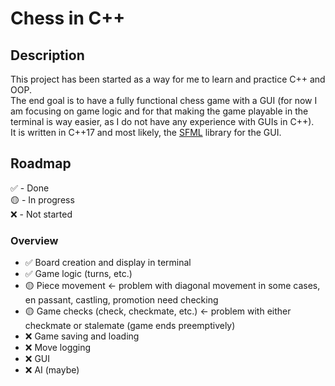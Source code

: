 # Chess in C++

## Description  
This project has been started as a way for me to learn and practice C++ and OOP. \
The end goal is to have a fully functional chess game with a GUI (for now I am focusing on game logic
and for that making the game playable in the terminal is way easier, as I do not have
any experience with GUIs in C++). \
It is written in C++17 and most likely, the [SFML](https://www.sfml-dev.org/) library for the GUI.

## Roadmap

✅ - Done \
🟡 - In progress \
❌ - Not started

### Overview
- ✅ Board creation and display in terminal
- ✅ Game logic (turns, etc.)
- 🟡 Piece movement <- problem with diagonal movement in some cases, en passant, castling, promotion need checking
- 🟡 Game checks (check, checkmate, etc.) <- problem with either checkmate or stalemate (game ends preemptively)
- ❌ Game saving and loading
- ❌ Move logging
- ❌ GUI
- ❌ AI (maybe)